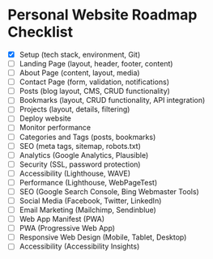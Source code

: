 # Personal Website Roadmap Checklist

- [x] Setup (tech stack, environment, Git)
- [ ] Landing Page (layout, header, footer, content)
- [ ] About Page (content, layout, media)
- [ ] Contact Page (form, validation, notifications)
- [ ] Posts (blog layout, CMS, CRUD functionality)
- [ ] Bookmarks (layout, CRUD functionality, API integration)
- [ ] Projects (layout, details, filtering)
- [ ] Deploy website
- [ ] Monitor performance
- [ ] Categories and Tags (posts, bookmarks)
- [ ] SEO (meta tags, sitemap, robots.txt)
- [ ] Analytics (Google Analytics, Plausible)
- [ ] Security (SSL, password protection)
- [ ] Accessibility (Lighthouse, WAVE)
- [ ] Performance (Lighthouse, WebPageTest)
- [ ] SEO (Google Search Console, Bing Webmaster Tools)
- [ ] Social Media (Facebook, Twitter, LinkedIn)
- [ ] Email Marketing (Mailchimp, Sendinblue)
- [ ] Web App Manifest (PWA)
- [ ] PWA (Progressive Web App)
- [ ] Responsive Web Design (Mobile, Tablet, Desktop)
- [ ] Accessibility (Accessibility Insights)
